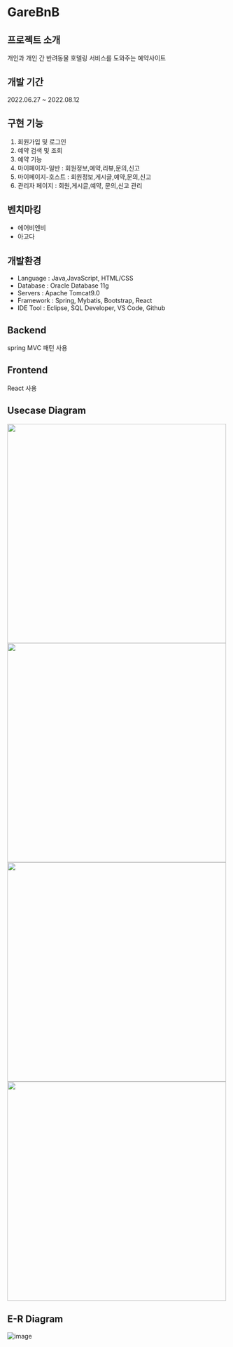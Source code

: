 # GareBnB
## 프로젝트 소개
개인과 개인 간 반려동물 호텔링 서비스를 도와주는 예약사이트
## 개발 기간
2022.06.27 ~ 2022.08.12
## 구현 기능
1. 회원가입 및 로그인
2. 예약 검색 및 조회
3. 예약 기능
4. 마이페이지-일반	: 회원정보,예약,리뷰,문의,신고 
5. 마이페이지-호스트	: 회원정보,게시글,예약,문의,신고
6. 관리자 페이지	: 회원,게시글,예약, 문의,신고 관리
## 벤치마킹
* 에어비엔비
* 아고다
## 개발환경
* Language  : Java,JavaScript, HTML/CSS
* Database  : Oracle Database 11g
* Servers   : Apache Tomcat9.0
* Framework : Spring, Mybatis, Bootstrap, React
* IDE Tool  : Eclipse, SQL Developer, VS Code, Github
## Backend
spring MVC 패턴 사용
## Frontend
React 사용
## Usecase Diagram
<img src="https://user-images.githubusercontent.com/108251593/185525564-7e22b931-aeec-45ce-922c-afd37b0763b7.png" width="500"/><img src="https://user-images.githubusercontent.com/108251593/185525780-46cfbc67-c0fd-471d-8a1d-a8e6792e5f85.png" width="500"/>
<img src="https://user-images.githubusercontent.com/108251593/185525812-a4a7408d-ee81-41e8-a811-e8303bf6a28f.png" width="500"/><img src="https://user-images.githubusercontent.com/108251593/185525833-3e48fd76-2d1e-462e-8ff1-c7a8aa0343d4.png" width="500"/>

## E-R Diagram
![image](https://user-images.githubusercontent.com/108251593/185549467-592003ac-5149-4be1-b102-0a68e49f6021.png)
